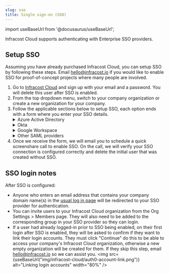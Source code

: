 ```yaml
---
slug: sso
title: Single sign-on (SSO)
---
```


import useBaseUrl from '@docusaurus/useBaseUrl';

Infracost Cloud supports authenticating with Enterprise SSO providers.

## Setup SSO

Assuming you have already purchased Infracost Cloud, you can setup SSO by following these steps. Email [hello@infracost.io](mailto:hello@infracost.io) if you would like to enable SSO for proof-of-concept projects where many people are involved.
1. Go to [Infracost Cloud](https://dashboard.infracost.io) and sign up with your email and a password. You will delete this user after SSO is enabled.
2. From the top dropdown menu, switch to your company organization or create a new organization for your company.
3. Follow the applicable sections below to setup SSO, each option ends with a form where you enter your SSO details.
    <details>
      <summary>Azure Active Directory</summary>
      <ol>
        <li>In the <a href="https://dashboard.infracost.io" target="_blank" rel="noopener noreferrer">Infracost Cloud
            dashboard</a> go to <code>Org Settings</code> and copy your <code>Org ID</code>. You will need to
          provide this to Infracost in a future step.</li>
        <li>Login to the <a href="https://portal.azure.com" target="_blank" rel="noopener noreferrer">Azure portal</a>
        </li>
        <li>Go to <code>Azure Active Directory &gt; App registrations</code></li>
        <li>Click <code>New registration</code></li>
        <li>For the name enter <code>Infracost Cloud</code></li>
        <li>For the Redirect URL select <code>Web</code> for the platform and enter
          <code>https://login.infracost.io/login/callback</code>
        </li>
        <li>Click on <code>Add a certificate or secret &gt; New client secret</code></li>
        <li>Copy the Application (client) ID. You will need to provide this to Infracost in a future step.</li>
        <li>Add a client secret with Description <code>Infracost Cloud SSO</code> that expires in 24 months.</li>
        <li>Copy the Client Secret Value. You will need to provide this to Infracost in the next step.</li>
        <li>Fill out the <a href="https://forms.gle/W9Hjm8xBgqQEtnwd7" target="_blank" rel="noopener noreferrer">SSO
            setup form here</a>, providing the Application (client) ID, Client secret value and the domain you want
          enabled for SSO.</li>
      </ol>
    </details>
    <details>
      <summary>Okta</summary>
      <ol>
        <li>In the <a href="https://dashboard.infracost.io" target="_blank" rel="noopener noreferrer">Infracost Cloud
            dashboard</a> go to <code>Org Settings</code> and copy your <code>Org ID</code>. You will need to
          provide this to Infracost in a future step.</li>
        <li>Login to the Okta Admin dashboard</li>
        <li>Go to <code>Applications &gt; Applications</code></li>
        <li>Click <code>Create App Integration</code></li>
        <li>Select <code>SAML 2.0</code> and click Next.</li>
        <li>For the App name enter <code>Infracost Cloud</code> and click Next.</li>
        <li>For Single sign on URL enter
          <code>https://login.infracost.io/login/callback?connection=&lt;YOUR INFRACOST ORG ID&gt;</code>
        </li>
        <li>For the Audience URL (SP Entity ID) enter <code>urn:auth0:infracost:&lt;YOUR INFRACOST ORG ID&gt;</code><img
            loading="lazy" src="/docs/img/sso/okta-saml-settings.png" alt="Okta Attribute Statements form"
            class="img_ev3q" /></li>
        <li>Add the following for the Attribute Statements section and click Next.<img loading="lazy"
            src="/docs/img/sso/okta-attribute-statements.png" alt="Okta Attribute Statements form" class="img_ev3q" /></li>
        <li>Choose 'I'm an Okta customer adding an internal app' and click Finish</li>
        <li>In the Sign on tab, scroll down to the SAML Signing Certificates section. On the right-hand side click the
          button to View SAML setup instructions.</li>
        <li>Copy the Identity Provider Single Sign-On URL and download the certificate.</li>
        <li>Fill out the <a href="https://forms.gle/W9Hjm8xBgqQEtnwd7" target="_blank" rel="noopener noreferrer">SSO
            setup form here</a>, providing the Identity Provider Single Sign-On URL, certificate and the domain you
          want enabled for SSO.</li>
        <li>In the Okta Admin dashboard assign any users to the Infracost Cloud app. You can also add an Infracost
          button to your SSO portal as we support IdP-Initiated logins from Okta too.</li>
      </ol>
    </details>
    <details>
      <summary>Google Workspace</summary>
      <ol>
        <li>In the <a href="https://dashboard.infracost.io" target="_blank" rel="noopener noreferrer">Infracost Cloud
            dashboard</a> go to <code>Org Settings</code> and copy your <code>Org ID</code>. You will need this when
          setting up the SAML app in Google Workspace.</li>
        <li>Login to <a href="https://admin.google.com" target="_blank" rel="noopener noreferrer">Google Workspace
            admin</a></li>
        <li>Go to <code>Apps &gt; Web and mobile apps</code></li>
        <li>Click <code>Add app &gt; Add custom SAML app</code></li>
        <li>For the App name enter <code>Infracost Cloud</code></li>
        <li>Copy the SSO URL and download the Certificate. You will need to supply these to Infracost in a future step.
          Click Continue.</li>
        <li>In the ACS URL enter:
          <code>https://login.infracost.io/login/callback?connection=&lt;YOUR INFRACOST ORG ID&gt;</code>
        </li>
        <li>In the Entity ID enter: <code>urn:auth0:infracost:&lt;YOUR INFRACOST ORG ID&gt;</code></li>
        <li>Tick <code>Signed response</code></li>
        <li>For Name ID format choose <code>UNSPECIFIED</code> and for Name ID choose
          <code>Basic Information &gt; Primary email</code>. The form should look like the following:<img loading="lazy"
            src="/docs/img/sso/google-workspace-service-provider.png" alt="Google Workspace Service Provider form"
            class="img_ev3q" />
        </li>
        <li>Click Continue</li>
        <li>Add the following Attributes and click Finish:<img loading="lazy"
            src="/docs/img/sso/google-workspace-attributes.png" alt="Google Workspace Service Provider form"
            class="img_ev3q" /></li>
        <li>Fill out the <a href="https://forms.gle/W9Hjm8xBgqQEtnwd7" target="_blank" rel="noopener noreferrer">SSO
            setup form here</a>, providing the SSO URL, Certificate and the domain you want enabled for SSO.</li>
      </ol>
    </details>
    <details>
      <summary>Other SAML providers</summary>
      <ol>
        <li>In the <a href="https://dashboard.infracost.io" target="_blank" rel="noopener noreferrer">Infracost Cloud
            dashboard</a> go to <code>Org Settings</code> and copy your <code>Org ID</code>. You will need to
          provide this in the next step.</li>
        <li>Fill out the <a href="https://forms.gle/W9Hjm8xBgqQEtnwd7" target="_blank" rel="noopener noreferrer">SSO
            setup form here</a>, providing the SSO URL, certificate and the domain you want enabled for SSO.</li>
      </ol>
    </details>
4. Once we receive the form, we will email you to schedule a quick screenshare call to enable SSO. On the call, we will verify your SSO connection is configured correctly and delete the initial user that was created without SSO.

## SSO login notes

After SSO is configured:
- Anyone who enters an email address that contains your company domain name(s) in the [usual log in page](https://dashboard.infracost.io) will be redirected to your SSO provider for authentication.
- You can invite users to your Infracost Cloud organization from the Org Settings > Members page. They will also need to be added to the corresponding group in your SSO provider so they can login.
- If a user had already logged-in prior to SSO being enabled, on their first login after SSO is enabled, they will be asked to confirm if they want to link their login accounts. They must click "Continue" do this to be able to access your company's Infracost Cloud organization, otherwise a new empty organization will be created for them. If they skip this step, email [hello@infracost.io](mailto:hello@infracost.io) so we can assist you.
    <img src={useBaseUrl("img/infracost-cloud/auth0-account-link.png")} alt="Linking login accounts" width="80%" />
